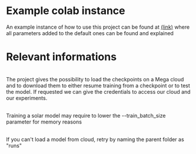 # Example colab instance
An example instance of how to use this project can be found at [(link)](https://colab.research.google.com/drive/10OmH_K8y-CsW6VBM3U96r7VdEvqfBUFg?usp=sharing) where all parameters added to the default ones can be found and explained

# Relevant informations
<br>The project gives the possibility to load the checkpoints on a Mega cloud and to download them to either resume training from a checkpoint or to test the model. If requested we can give the credentials to access our cloud and our experiments.

<br> Training a solar model may require to lower the --train_batch_size parameter for memory reasons

<br> If you can't load a model from cloud, retry by naming the parent folder as "runs"


